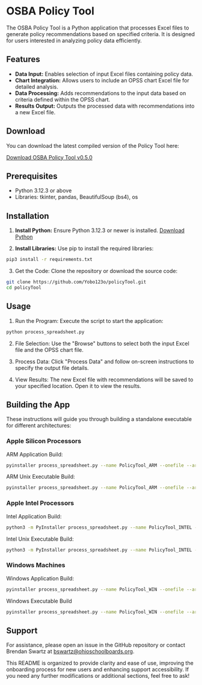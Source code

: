 # OSBA Policy Tool

The OSBA Policy Tool is a Python application that processes Excel files to generate policy recommendations based on specified criteria. It is designed for users interested in analyzing policy data efficiently.

## Features

- **Data Input:** Enables selection of input Excel files containing policy data.
- **Chart Integration:** Allows users to include an OPSS chart Excel file for detailed analysis.
- **Data Processing:** Adds recommendations to the input data based on criteria defined within the OPSS chart.
- **Results Output:** Outputs the processed data with recommendations into a new Excel file.

## Download

You can download the latest compiled version of the Policy Tool here:

[Download OSBA Policy Tool v0.5.0](https://github.com/Yobo123o/policyTool/releases/tag/v0.5.0)

## Prerequisites

- Python 3.12.3 or above
- Libraries: tkinter, pandas, BeautifulSoup (bs4), os

## Installation

1. **Install Python:** Ensure Python 3.12.3 or newer is installed. [Download Python](https://www.python.org/downloads/)

2. **Install Libraries:** Use pip to install the required libraries:
```bash
pip3 install -r requirements.txt
```
3. Get the Code: Clone the repository or download the source code:
```bash
git clone https://github.com/Yobo123o/policyTool.git
cd policyTool
```
## Usage
1. Run the Program: Execute the script to start the application:
```bash
python process_spreadsheet.py
```
2. File Selection: Use the "Browse" buttons to select both the input Excel file and the OPSS chart file. 

3. Process Data: Click "Process Data" and follow on-screen instructions to specify the output file details.

4. View Results: The new Excel file with recommendations will be saved to your specified location. Open it to view the results.

## Building the App
These instructions will guide you through building a standalone executable for different architectures:

### Apple Silicon Processors
ARM Application Build:
```bash
pyinstaller process_spreadsheet.py --name PolicyTool_ARM --onefile --argv-emulation --noconsole
```

ARM Unix Executable Build:
```bash
pyinstaller process_spreadsheet.py --name PolicyTool_ARM --onefile --argv-emulation
```


### Apple Intel Processors
Intel Application Build:
```bash
python3 -m PyInstaller process_spreadsheet.py --name PolicyTool_INTEL --onefile --argv-emulation --noconsole
```

Intel Unix Executable Build:
```bash
python3 -m PyInstaller process_spreadsheet.py --name PolicyTool_INTEL --onefile --argv-emulation
```


### Windows Machines
Windows Application Build:
```bash
pyinstaller process_spreadsheet.py --name PolicyTool_WIN --onefile --argv-emulation --noconsole
```

Windows Executable Build
```bash
pyinstaller process_spreadsheet.py --name PolicyTool_WIN --onefile --argv-emulation --noconsole
```

## Support
For assistance, please open an issue in the GitHub repository or contact Brendan Swartz at bswartz@ohioschoolboards.org.

This README is organized to provide clarity and ease of use, improving the onboarding process for new users and enhancing support accessibility. If you need any further modifications or additional sections, feel free to ask!
